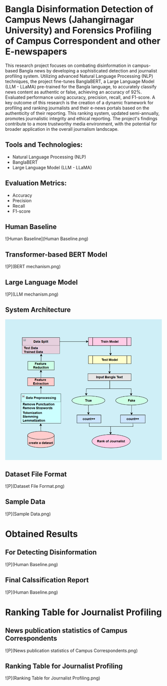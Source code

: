 # Bangla Disinformation Detection of Campus News (Jahangirnagar University) and Forensics Profiling of Campus Correspondent and other E-newspapers

This research project focuses on combating disinformation in campus-based Bangla news by developing a sophisticated detection and journalist profiling system. Utilizing advanced Natural Language Processing (NLP) techniques, the project fine-tunes BanglaBERT, a Large Language Model (LLM - LLaMA) pre-trained for the Bangla language, to accurately classify news content as authentic or false, achieving an accuracy of 92%. Evaluated performance using accuracy, precision, recall, and F1-score. A key outcome of this research is the creation of a dynamic framework for profiling and ranking journalists and their e-news portals based on the authenticity of their reporting. This ranking system, updated semi-annually, promotes journalistic integrity and ethical reporting. The project's findings contribute to a more trustworthy media environment, with the potential for broader application in the overall journalism landscape.

## Tools and Technologies:

* Natural Language Processing (NLP)
* BanglaBERT
* Large Language Model (LLM - LLaMA)

## Evaluation Metrics:

* Accuracy
* Precision
* Recall
* F1-score

## Human Baseline
![Human Baseline](Human Baseline.png)

## Transformer-based BERT Model
![P](BERT mechanism.png)

## Large Language Model
![P](LLM mechanism.png)

## System Architecture
![P](SystemArchitecture.png)

## Dataset File Format
![P](Dataset File Format.png)

## Sample Data
![P](Sample Data.png)

# Obtained Results

## For Detecting Disinformation
![P](Human Baseline.png)

## Final Calssification Report
![P](Human Baseline.png)

# Ranking Table for Journalist Profiling

## News publication statistics of Campus Correspondents
![P](News publication statistics of Campus Correspondents.png)

## Ranking Table for Journalist Profiling
![P](Ranking Table for Journalist Profiling.png)







